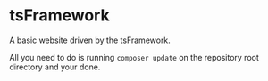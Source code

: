 tsFramework
===========

A basic website driven by the tsFramework.

All you need to do is running `composer update` on the repository root directory and your done.